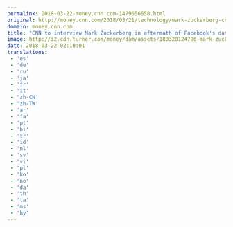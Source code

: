 ```yaml
---
permalink: 2018-03-22-money.cnn.com-1479656658.html
original: http://money.cnn.com/2018/03/21/technology/mark-zuckerberg-cnn-interview/index.html
domain: money.cnn.com
title: "CNN to interview Mark Zuckerberg in aftermath of Facebook's data debacle"
image: http://i2.cdn.turner.com/money/dam/assets/180320124706-mark-zuckerberg-780x439.jpg
date: 2018-03-22 02:10:01
translations: 
 - 'es'
 - 'de'
 - 'ru'
 - 'ja'
 - 'fr'
 - 'it'
 - 'zh-CN'
 - 'zh-TW'
 - 'ar'
 - 'fa'
 - 'pt'
 - 'hi'
 - 'tr'
 - 'id'
 - 'nl'
 - 'sv'
 - 'vi'
 - 'pl'
 - 'ko'
 - 'no'
 - 'da'
 - 'th'
 - 'ta'
 - 'ms'
 - 'hy'
---
```



